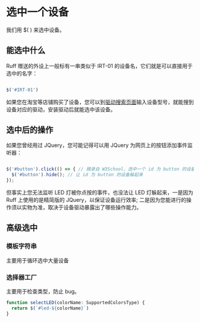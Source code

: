 # 选中一个设备

我们用 $( ) 来选中设备。

## 能选中什么

Ruff 赠送的外设上一般标有一串类似于 IRT-01 的设备名，它们就是可以直接用于选中的名字：

```javascript

$('#IRT-01')
```

如果您在淘宝等店铺购买了设备，您可以到[驱动搜索页面](https://rap.ruff.io/)输入设备型号，就能搜到设备对应的驱动，安装驱动后就能选中该设备。

## 选中后的操作

如果您曾经用过 JQuery，您可能记得可以用 JQuery 为网页上的按钮添加事件监听器：
  

```javascript

$('#button').click(() => { // 摘录自 W3School，选中一个 id 为 button 的设备，当被按下时
  $('#button').hide(); // 让 id 为 button 的设备躲起来
});
```

但事实上您无法监听 LED 灯被你点按的事件，也没法让 LED 灯躲起来，一是因为 Ruff 上使用的是精简版的 JQuery，以保证设备运行效率; 二是因为您能进行的操作须以实物为准，取决于设备驱动暴露出了哪些操作能力。

## 高级选中

### 模板字符串

主要用于循环选中大量设备

### 选择器工厂

主要用于检查类型，防止 bug。

```javascript
function selectLED(colorName: SupportedColorsType) {
  return $(`#led-${colorName}`)
}
```